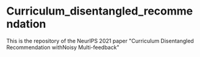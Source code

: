 # Curriculum_disentangled_recommendation
This is the repository of the NeurIPS 2021 paper "Curriculum Disentangled Recommendation withNoisy Multi-feedback"

